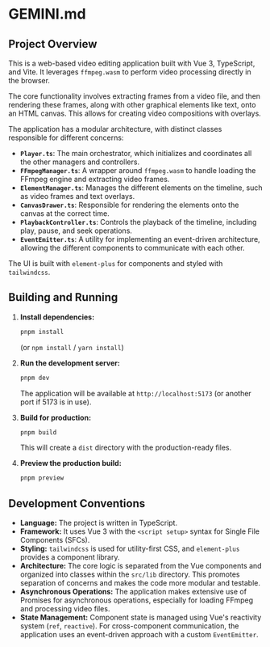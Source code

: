 # GEMINI.md

## Project Overview

This is a web-based video editing application built with Vue 3, TypeScript, and Vite. It leverages `ffmpeg.wasm` to perform video processing directly in the browser.

The core functionality involves extracting frames from a video file, and then rendering these frames, along with other graphical elements like text, onto an HTML canvas. This allows for creating video compositions with overlays.

The application has a modular architecture, with distinct classes responsible for different concerns:

-   **`Player.ts`**: The main orchestrator, which initializes and coordinates all the other managers and controllers.
-   **`FFmpegManager.ts`**: A wrapper around `ffmpeg.wasm` to handle loading the FFmpeg engine and extracting video frames.
-   **`ElementManager.ts`**: Manages the different elements on the timeline, such as video frames and text overlays.
-   **`CanvasDrawer.ts`**: Responsible for rendering the elements onto the canvas at the correct time.
-   **`PlaybackController.ts`**: Controls the playback of the timeline, including play, pause, and seek operations.
-   **`EventEmitter.ts`**: A utility for implementing an event-driven architecture, allowing the different components to communicate with each other.

The UI is built with `element-plus` for components and styled with `tailwindcss`.

## Building and Running

1.  **Install dependencies:**
    ```bash
    pnpm install
    ```
    (or `npm install` / `yarn install`)

2.  **Run the development server:**
    ```bash
    pnpm dev
    ```
    The application will be available at `http://localhost:5173` (or another port if 5173 is in use).

3.  **Build for production:**
    ```bash
    pnpm build
    ```
    This will create a `dist` directory with the production-ready files.

4.  **Preview the production build:**
    ```bash
    pnpm preview
    ```

## Development Conventions

-   **Language:** The project is written in TypeScript.
-   **Framework:** It uses Vue 3 with the `<script setup>` syntax for Single File Components (SFCs).
-   **Styling:** `tailwindcss` is used for utility-first CSS, and `element-plus` provides a component library.
-   **Architecture:** The core logic is separated from the Vue components and organized into classes within the `src/lib` directory. This promotes separation of concerns and makes the code more modular and testable.
-   **Asynchronous Operations:** The application makes extensive use of Promises for asynchronous operations, especially for loading FFmpeg and processing video files.
-   **State Management:** Component state is managed using Vue's reactivity system (`ref`, `reactive`). For cross-component communication, the application uses an event-driven approach with a custom `EventEmitter`.
